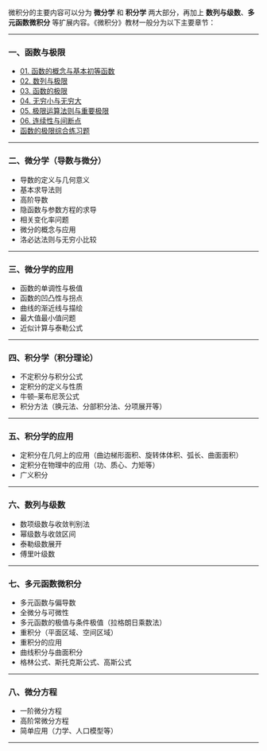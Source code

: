 微积分的主要内容可以分为 **微分学** 和 **积分学** 两大部分，再加上 **数列与级数**、**多元函数微积分** 等扩展内容。《微积分》教材一般分为以下主要章节：

---

### 一、函数与极限

- [01. 函数的概念与基本初等函数](https://github.com/pengsihua2023/Calculus/blob/main/01.%20%E5%87%BD%E6%95%B0%E4%B8%8E%E6%9E%81%E9%99%90/01.%20%E5%87%BD%E6%95%B0%E7%9A%84%E6%A6%82%E5%BF%B5%E4%B8%8E%E5%9F%BA%E6%9C%AC%E5%88%9D%E7%AD%89%E5%87%BD%E6%95%B0.md)
- [02. 数列与极限](https://github.com/pengsihua2023/Calculus/blob/main/01.%20%E5%87%BD%E6%95%B0%E4%B8%8E%E6%9E%81%E9%99%90/02.%20%E6%95%B0%E5%88%97%E4%B8%8E%E6%9E%81%E9%99%90.md)
- [03. 函数的极限](https://github.com/pengsihua2023/Calculus/blob/main/01.%20%E5%87%BD%E6%95%B0%E4%B8%8E%E6%9E%81%E9%99%90/03.%20%E5%87%BD%E6%95%B0%E7%9A%84%E6%9E%81%E9%99%90.md)
- [04. 无穷小与无穷大](https://github.com/pengsihua2023/Calculus/blob/main/01.%20%E5%87%BD%E6%95%B0%E4%B8%8E%E6%9E%81%E9%99%90/04.%20%E6%97%A0%E7%A9%B7%E5%B0%8F%E4%B8%8E%E6%97%A0%E7%A9%B7%E5%A4%A7.md)
- [05. 极限运算法则与重要极限](https://github.com/pengsihua2023/Calculus/blob/main/01.%20%E5%87%BD%E6%95%B0%E4%B8%8E%E6%9E%81%E9%99%90/05.%20%E6%9E%81%E9%99%90%E8%BF%90%E7%AE%97%E6%B3%95%E5%88%99%E4%B8%8E%E9%87%8D%E8%A6%81%E6%9E%81%E9%99%90.md)
- [06. 连续性与间断点](https://github.com/pengsihua2023/Calculus/blob/main/01.%20%E5%87%BD%E6%95%B0%E4%B8%8E%E6%9E%81%E9%99%90/06.%20%E8%BF%9E%E7%BB%AD%E6%80%A7%E4%B8%8E%E9%97%B4%E6%96%AD%E7%82%B9.md)
- [函数的极限综合练习题](https://github.com/pengsihua2023/Calculus/blob/main/01.%20%E5%87%BD%E6%95%B0%E4%B8%8E%E6%9E%81%E9%99%90/%E5%87%BD%E6%95%B0%E7%9A%84%E6%9E%81%E9%99%90%E7%BB%BC%E5%90%88%E7%BB%83%E4%B9%A0%E9%A2%98.md)


---

### 二、微分学（导数与微分）

* 导数的定义与几何意义
* 基本求导法则
* 高阶导数
* 隐函数与参数方程的求导
* 相关变化率问题
* 微分的概念与应用
* 洛必达法则与无穷小比较

---

### 三、微分学的应用

* 函数的单调性与极值
* 函数的凹凸性与拐点
* 曲线的渐近线与描绘
* 最大值最小值问题
* 近似计算与泰勒公式

---

### 四、积分学（积分理论）

* 不定积分与积分公式
* 定积分的定义与性质
* 牛顿–莱布尼茨公式
* 积分方法（换元法、分部积分法、分项展开等）

---

### 五、积分学的应用

* 定积分在几何上的应用（曲边梯形面积、旋转体体积、弧长、曲面面积）
* 定积分在物理中的应用（功、质心、力矩等）
* 广义积分

---

### 六、数列与级数

* 数项级数与收敛判别法
* 幂级数与收敛区间
* 泰勒级数展开
* 傅里叶级数

---

### 七、多元函数微积分

* 多元函数与偏导数
* 全微分与可微性
* 多元函数的极值与条件极值（拉格朗日乘数法）
* 重积分（平面区域、空间区域）
* 重积分的应用
* 曲线积分与曲面积分
* 格林公式、斯托克斯公式、高斯公式

---

### 八、微分方程

* 一阶微分方程
* 高阶常微分方程
* 简单应用（力学、人口模型等）

---

